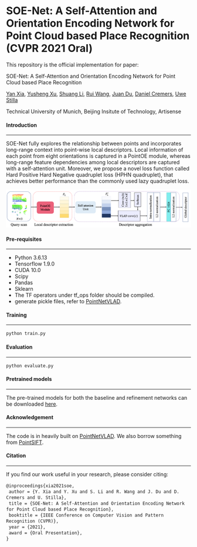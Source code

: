 

# SOE-Net: A Self-Attention and Orientation Encoding Network for Point Cloud based Place Recognition (CVPR 2021 Oral)

This repository is the official implementation for paper:

SOE-Net: A Self-Attention and Orientation Encoding Network for Point Cloud based Place Recognition

[Yan Xia](https://scholar.google.com.hk/citations?user=xkBn4mMAAAAJ&hl=en), [Yusheng Xu,](https://scholar.google.com.hk/citations?user=U1xaKegAAAAJ&hl=en) [Shuang Li](https://scholar.google.com/citations?user=VXCiAc4AAAAJ&hl=en), [Rui Wang](https://scholar.google.com.hk/citations?user=buN3yw8AAAAJ&hl=en), [Juan Du](), [Daniel Cremers](https://scholar.google.com.hk/citations?user=cXQciMEAAAAJ&hl=en), [Uwe Stilla](https://scholar.google.com.hk/citations?user=M3beNHEAAAAJ&hl=en)

Technical University of Munich, Beijing Insitute of Technology, Artisense

#### Introduction

------

SOE-Net fully explores the relationship between points and incorporates long-range context into point-wise local descriptors. Local information of each point from eight orientations is captured in a PointOE module, whereas long-range feature dependencies among local descriptors are captured with a self-attention unit. Moreover, we propose a novel loss function called Hard Positive Hard Negative quadruplet loss (HPHN quadruplet), that achieves better performance than the commonly used lazy quadruplet loss.

![image-20210517154249689](./Figures/SOE-Net.png)

#### Pre-requisites

------

- Python 3.6.13
- Tensorflow 1.9.0
- CUDA 10.0
- Scipy
- Pandas
- Sklearn
- The TF operators under tf_ops folder should be compiled.
- generate pickle files, refer to [PointNetVLAD](https://github.com/mikacuy/pointnetvlad).

#### Training

------

```python
python train.py
```

#### Evaluation

------

```python
python evaluate.py
```

#### Pretrained models

------

The pre-trained models for both the baseline and refinement networks can be downloaded [here](https://drive.google.com/drive/folders/1D8w0exzX0nH18lgx7w2Mv4ghBpTD5lYJ?usp=sharing).

#### Acknowledgement

------

The code is in heavily built on [PointNetVLAD](https://github.com/mikacuy/pointnetvlad). We also borrow something from [PointSIFT](https://github.com/MVIG-SJTU/pointSIFT).

#### Citation

------

If you find our work useful in your research, please consider citing:

```
@inproceedings{xia2021soe,
 author = {Y. Xia and Y. Xu and S. Li and R. Wang and J. Du and D. Cremers and U. Stilla},
 title = {SOE-Net: A Self-Attention and Orientation Encoding Network for Point Cloud based Place Recognition},
 booktitle = {IEEE Conference on Computer Vision and Pattern Recognition (CVPR)},
 year = {2021},
 award = {Oral Presentation},
}
```
